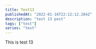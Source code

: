 ```yaml
---
title: Test13
publishedAt: "2022-01-16T22:12:12.284Z"
description: "test 13 post"
tags: ["test"]
series: "test"
---
```


This is test 13
